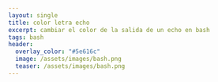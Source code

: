 ```yaml
---
layout: single
title: color letra echo
excerpt: cambiar el color de la salida de un echo en bash
tags: bash
header:
  overlay_color: "#5e616c"
  image: /assets/images/bash.png
  teaser: /assets/images/bash.png
---
```


<script src="https://gist.github.com/crakernano/1423207c8abcd8a2e11b01f8b26d1ac6.js"></script>